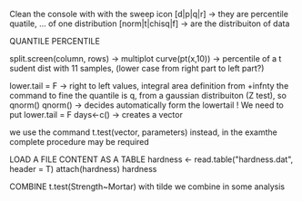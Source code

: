 
Clean the console with with the sweep icon
[d|p|q|r] 		-> they are percentile quatile, ... of one distribution
[norm|t|chisq|f] 	-> are the distribuiton of data

QUANTILE
PERCENTILE

split.screen(column, rows)		-> multiplot
curve(pt(x,10))		-> percentile of a t sudent dist with 11 samples, (lower case from right part to left part?)

lower.tail = F		-> right to left values, integral area definition from +infnty
the command to fine the quantile is q, from a gaussian distribuiton (Z test), so qnorm()
qnorm() -> decides automatically form the lowertail ! We need to put lower.tail = F
days<-c() -> creates a vector

we use the command t.test(vector, parameters) instead, in the examthe complete procedure may be required

LOAD A FILE CONTENT AS A TABLE
hardness <- read.table("hardness.dat", header = T)
attach(hardness)
hardness


COMBINE
t.test(Strength~Mortar)
with tilde we combine in some analysis
